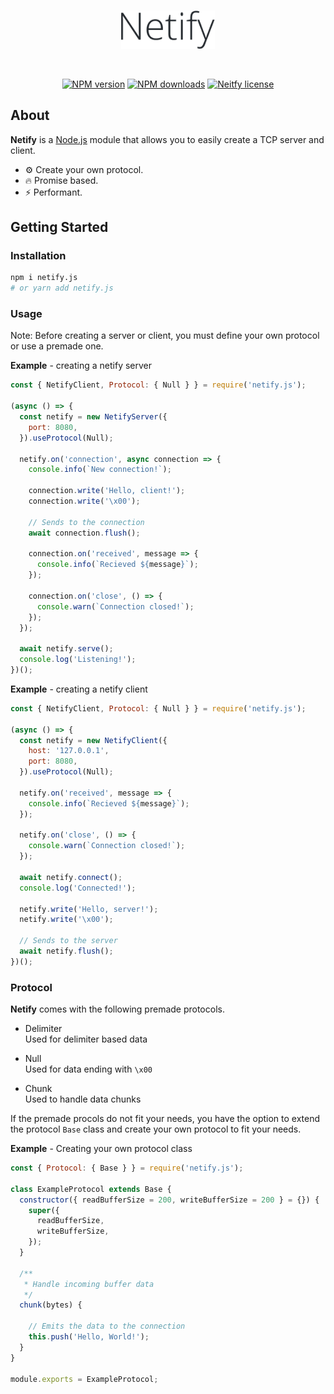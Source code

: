 <div align="center">
  <br />
  <p>
    <a href="#"><img src="https://raw.githubusercontent.com/Sxip/netify.js/master/assets/Netify.png" width="150" alt="Netify.js" /></a>
  </p>
  <br />
  <p>
    <a href="https://www.npmjs.com/package/netify.js"><img src="https://img.shields.io/npm/v/netify.js.svg?style=flat&color=brightgreen" alt="NPM version" /></a>
    <a href="https://www.npmjs.com/package/netify.js"><img src="https://img.shields.io/npm/dw/netify.js" alt="NPM downloads" /></a>
    <a href="#"><img src="https://img.shields.io/npm/l/netify.js" alt="Neitfy license" /></a>
  </p>
</div>

## About

<b>Netify</b> is a [Node.js](https://nodejs.org/) module that allows you to easily create a TCP server and client.

- ⚙️ Create your own protocol.
- 🔥 Promise based.
- ⚡️ Performant.

## Getting Started

### Installation

```bash
npm i netify.js
# or yarn add netify.js
```

### Usage

Note: Before creating a server or client, you must define your own protocol or use a premade one.

**Example** - creating a netify server

```js
const { NetifyClient, Protocol: { Null } } = require('netify.js');

(async () => {
  const netify = new NetifyServer({
    port: 8080,
  }).useProtocol(Null);

  netify.on('connection', async connection => {
    console.info(`New connection!`);

    connection.write('Hello, client!');
    connection.write('\x00');

    // Sends to the connection
    await connection.flush();

    connection.on('received', message => {
      console.info(`Recieved ${message}`);
    });

    connection.on('close', () => {
      console.warn(`Connection closed!`);
    });
  });

  await netify.serve();
  console.log('Listening!');
})();
```
**Example** - creating a netify client

```js
const { NetifyClient, Protocol: { Null } } = require('netify.js');

(async () => {
  const netify = new NetifyClient({
    host: '127.0.0.1',
    port: 8080,
  }).useProtocol(Null);

  netify.on('received', message => {
    console.info(`Recieved ${message}`);
  });

  netify.on('close', () => {
    console.warn(`Connection closed!`);
  });

  await netify.connect();
  console.log('Connected!');

  netify.write('Hello, server!');
  netify.write('\x00');

  // Sends to the server
  await netify.flush();
})();
```

### Protocol

**Netify** comes with the following premade protocols.

* Delimiter  
  Used for delimiter based data

* Null  
  Used for data ending with `\x00`

* Chunk  
  Used to handle data chunks

If the premade procols do not fit your needs, you have the option to extend the protocol `Base` class and create your own protocol to fit your needs.

**Example** - Creating your own protocol class

```js
const { Protocol: { Base } } = require('netify.js');

class ExampleProtocol extends Base {
  constructor({ readBufferSize = 200, writeBufferSize = 200 } = {}) {
    super({
      readBufferSize,
      writeBufferSize,
    });
  }

  /**
   * Handle incoming buffer data
   */
  chunk(bytes) {
    
    // Emits the data to the connection
    this.push('Hello, World!');
  }
}

module.exports = ExampleProtocol;
```